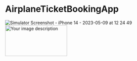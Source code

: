 # AirplaneTicketBookingApp

![Simulator Screenshot - iPhone 14 - 2023-05-09 at 12 24 49](https://github.com/Hanh-hub/AirplaneTicketBookingApp/assets/57729860/352696e7-79ef-4204-b24b-301af491a919)
<img src="https://user-images.githubusercontent.com/57729860/237172981-352696e7-79ef-4204-b24b-301af491a919.png" width="200" height="100" alt="Your image description">


